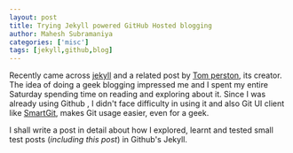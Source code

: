 ```yaml
---
layout: post
title: Trying Jekyll powered GitHub Hosted blogging
author: Mahesh Subramaniya
categories: ['misc']
tags: [jekyll,github,blog]
---
```


Recently came across [jekyll](https://github.com/mojombo/jekyll) and a related post by [Tom perston](http://tom.preston-werner.com/2008/11/17/blogging-like-a-hacker.html), its creator. The idea of doing a geek blogging impressed me and I spent my entire Saturday spending time on reading and exploring about it. Since I was already using Github , I didn't face difficulty in using it and also Git UI client like [SmartGit](http://www.syntevo.com/smartgit/index.html), makes Git usage easier, even for a geek.

I shall write a post in detail about how I explored, learnt and tested small test posts (*including this post*) in Github's Jekyll.
